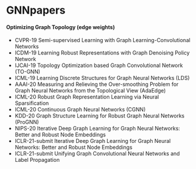 # GNNpapers

#### Optimizing Graph Topology (edge weights)
+ CVPR-19 Semi-supervised Learning with Graph Learning-Convolutional Networks
+ ICDM-19 Learning Robust Representations with Graph Denoising Policy Network
+ IJCAI-19 Topology Optimization based Graph Convolutional Network (TO-GNN)
+ ICML-19 Learning Discrete Structures for Graph Neural Networks (LDS)
+ AAAI-20 Measuring and Relieving the Over-smoothing Problem for Graph Neural Networks from the Topological View (AdaEdge)
+ ICML-20 Robust Graph Representation Learning via Neural Sparsification
+ ICML-20 Continuous Graph Neural Networks (CGNN)
+ KDD-20 Graph Structure Learning for Robust Graph Neural Networks (ProGNN)
+ NIPS-20 Iterative Deep Graph Learning for Graph Neural Networks: Better and Robust Node Embeddings
+ ICLR-21-submit Iterative Deep Graph Learning for Graph Neural Networks: Better and Robust Node Embeddings
+ ICLR-21-submit Unifying Graph Convolutional Neural Networks and Label Propagation
